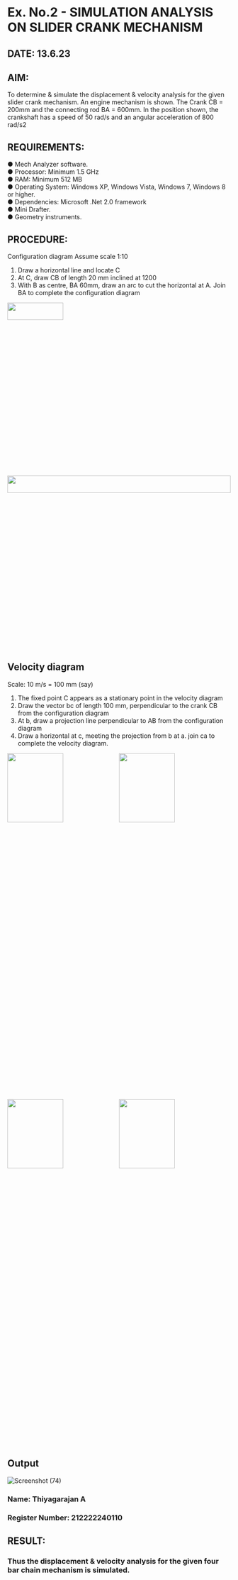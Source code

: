 # Ex. No.2 - SIMULATION ANALYSIS ON SLIDER CRANK MECHANISM
## DATE: 13.6.23
## AIM:
To determine & simulate the displacement & velocity analysis for the given slider crank mechanism. 
An engine mechanism is shown. The Crank CB = 200mm and the connecting rod BA = 600mm. In the position shown, the crankshaft has a speed of 50 rad/s and an angular acceleration of 800 rad/s2
## REQUIREMENTS:
●	Mech Analyzer software.  
●	Processor: Minimum 1.5 GHz  
●	RAM: Minimum 512 MB  
●	Operating System: Windows XP, Windows Vista, Windows 7, Windows 8 or higher.  
●	Dependencies: Microsoft .Net 2.0 framework  
●	Mini Drafter.  
●	Geometry instruments.

## PROCEDURE:
Configuration diagram
Assume scale 1:10
1. Draw a horizontal line and locate C 
2. At C, draw CB of length 20 mm inclined at 1200 
3. With B as centre, BA 60mm, draw an arc to cut the horizontal at A. Join BA to complete the configuration diagram 

<img height=10% width=50% src="https://github.com/Sellakumar1987/Ex.-No.2---SIMULATION-ANALYSIS-ON-SLIDER-CRANK-MECHANISM/assets/113594316/0e905314-0fc5-4e13-a513-67c95aced702">

<img height=10% width=100% src="https://github.com/Sellakumar1987/Ex.-No.2---SIMULATION-ANALYSIS-ON-SLIDER-CRANK-MECHANISM/assets/113594316/590ca17d-5a31-427c-816d-975478542bcd">


## Velocity diagram
Scale: 10 m/s = 100 mm (say) 
1. The fixed point C appears as a stationary point in the velocity diagram 
2. Draw the vector bc of length 100 mm, perpendicular to the crank CB from the configuration diagram 
3. At b, draw a projection line perpendicular to AB from the configuration diagram 
4. Draw a horizontal at c, meeting the projection from b at a. join ca to complete the velocity diagram.

<img height=20% width=50% src="https://github.com/Sellakumar1987/Ex.-No.2---SIMULATION-ANALYSIS-ON-SLIDER-CRANK-MECHANISM/assets/113594316/23ca1772-5a92-4b8b-a8bc-e149da33d297"><img height=20% width=50% src="https://github.com/Sellakumar1987/Ex.-No.2---SIMULATION-ANALYSIS-ON-SLIDER-CRANK-MECHANISM/assets/113594316/d1412f9a-dcab-4433-a9a5-b5d6d19257b9">  
<img height=20% width=50% src="https://github.com/Sellakumar1987/Ex.-No.2---SIMULATION-ANALYSIS-ON-SLIDER-CRANK-MECHANISM/assets/113594316/b703f1f3-def1-4fd9-a9da-6b5c4d57b632"><img height=20% width=50% src="https://github.com/Sellakumar1987/Ex.-No.2---SIMULATION-ANALYSIS-ON-SLIDER-CRANK-MECHANISM/assets/113594316/188cba1a-fe54-4549-a6e5-3bb6b8d7b120">

## Output
![Screenshot (74)](https://github.com/ROHITJAIND/Ex.-No.2---SIMULATION-ANALYSIS-ON-SLIDER-CRANK-MECHANISM/assets/118707073/206a077f-9d72-45e7-88a4-474f860a2868)


### Name: Thiyagarajan A
### Register Number: 212222240110

## RESULT:
### Thus the displacement & velocity analysis for the given four bar chain mechanism is simulated.
